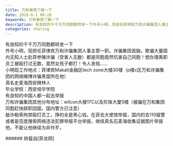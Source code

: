 ```yaml
---
title: 万和拳馆了解一下
date: 2018-6-1 00:28
keywords: 万和拳馆了解一下
description: 有良知的千千万万同胞都转发一下外号小明，现担任菲律宾万和诈骗集团人事主管一职。诈骗集团首脑，欺骗大量国内无知人士赴菲参赌诈骗（受害人无数）都是同胞竟然坑害自己同胞！想办理离职员工被殴打过无数，竟然女孩子都打！令人发指……小明现工作地点：菲律宾Makati金融区tech zone大楼30楼（p楼c区万和诈骗集团的网络赌博诈骗黑盘所在地）真名史麦海西安碑林人毕业学校：西安培华学院有良知的中国人都一起去举报万和诈骗集团其他分布地址：wilcon大楼17C以及珍珠大厦5楼（被骗在万和集团同胞赶快辞职回国，国内警方已注意）敲诈勒索拘禁殴打员工，挣的全是黑心钱。在菲去大使馆举报，国内的去110报警或者是百度搜索网络违法犯罪举报平台举报，继续真名石麦海收集证据图片举报他，不能让他继续为非作歹。
categories: sharing
---
```

<td class="t_f" id="postmessage_1380285">

有良知的千千万万同胞都转发一下<br/>
外号小明，现担任菲律宾万和诈骗集团人事主管一职。诈骗集团首脑，欺骗大量国内无知人士赴菲参赌诈骗（受害人无数）都是同胞竟然坑害自己同胞！想办理离职员工被殴打过无数，竟然女孩子都打！令人发指……<br/>
小明现工作地点：菲律宾Makati金融区tech zone大楼30楼（p楼c区万和诈骗集团的网络赌博诈骗黑盘所在地）<br/>
真名史麦海西安碑林人<br/>
毕业学校：西安培华学院<br/>
有良知的中国人都一起去举报<br/>
万和诈骗集团其他分布地址：wilcon大楼17C以及珍珠大厦5楼（被骗在万和集团同胞赶快辞职回国，国内警方已注意）<br/>
敲诈勒索拘禁殴打员工，挣的全是黑心钱。在菲去大使馆举报，国内的去110报警或者是百度搜索网络违法犯罪举报平台举报，继续真名石麦海收集证据图片举报他，不能让他继续为非作歹。<br/>
</td>
###### 转载自[菲龙网]
